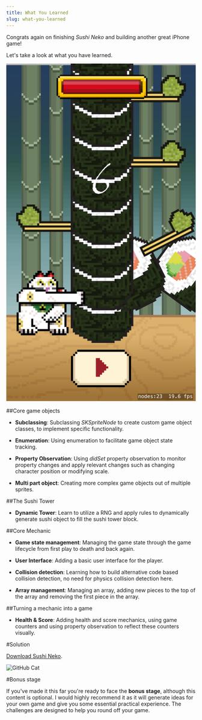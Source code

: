 ```yaml
---
title: What You Learned
slug: what-you-learned
---
```


Congrats again on finishing *Sushi Neko* and building another great iPhone game!

Let's take a look at what you have learned.

![The game](../cover.png)

##Core game objects

- **Subclassing**: Subclassing *SKSpriteNode* to create custom game object classes, to implement specific functionality.

- **Enumeration**: Using enumeration to facilitate game object state tracking.

- **Property Observation**: Using *didSet* property observation to monitor property changes and apply relevant changes such as changing character position or modifying scale.

- **Multi part object**: Creating more complex game objects out of multiple sprites.

##The Sushi Tower

- **Dynamic Tower**: Learn to utilize a RNG and apply rules to dynamically generate sushi object to fill the sushi tower block.

##Core Mechanic

- **Game state management**: Managing the game state through the game lifecycle from first play to death and back again.

- **User Interface**: Adding a basic user interface for the player.

- **Collision detection**: Learning how to build alternative code based collision detection, no need for physics collision detection here.

- **Array management**: Managing an array, adding new pieces to the top of the array and removing the first piece in the array.

##Turning a mechanic into a game

- **Health & Score**: Adding health and score mechanics, using game counters and using property observation to reflect these counters visually.

#Solution

[Download Sushi Neko](https://github.com/MakeSchool-Tutorials/Sushi-Neko-SpriteKit-Swift-Solution).

![GitHub Cat](https://static.makegameswith.us/gamernews_images/TVZ2mTmQpl/labtocat.png)

#Bonus stage

If you've made it this far you're ready to face the **bonus stage**, although this content is optional.  I would highly recommend it as it will generate ideas for your own game and give you some essential practical experience.  The challenges are designed to help you round off your game.
